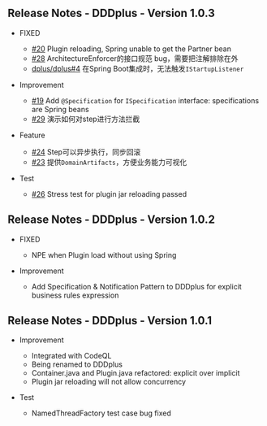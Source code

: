 ## Release Notes - DDDplus - Version 1.0.3

* FIXED
   * [#20](https://github.com/funkygao/cp-ddd-framework/issues/20) Plugin reloading, Spring unable to get the Partner bean
   * [#28](https://github.com/funkygao/cp-ddd-framework/issues/28) ArchitectureEnforcer的接口规范 bug，需要把注解排除在外
   * [dplus/dplus#4](https://github.com/dddplus/dddplus/issues/4) 在Spring Boot集成时，无法触发`IStartupListener`

* Improvement
   * [#19](https://github.com/funkygao/cp-ddd-framework/issues/19) Add `@Specification` for `ISpecification` interface: specifications are Spring beans
   * [#29](https://github.com/funkygao/cp-ddd-framework/issues/29) 演示如何对step进行方法拦截

* Feature
   * [#24](https://github.com/funkygao/cp-ddd-framework/issues/24) Step可以异步执行，同步回滚
   * [#23](https://github.com/funkygao/cp-ddd-framework/issues/23) 提供`DomainArtifacts`，方便业务能力可视化

* Test
   * [#26](https://github.com/funkygao/cp-ddd-framework/issues/26) Stress test for plugin jar reloading passed

## Release Notes - DDDplus - Version 1.0.2

* FIXED
   * NPE when Plugin load without using Spring

* Improvement
   * Add Specification & Notification Pattern to DDDplus for explicit business rules expression

## Release Notes - DDDplus - Version 1.0.1

* Improvement
   * Integrated with CodeQL
   * Being renamed to DDDplus
   * Container.java and Plugin.java refactored: explicit over implicit
   * Plugin jar reloading will not allow concurrency

* Test
   * NamedThreadFactory test case bug fixed

